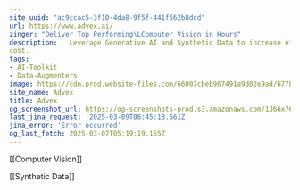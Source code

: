 ```yaml
---
site_uuid: "ac9ccac5-3f10-4da8-9f5f-441f562b8dcd"
url: https://www.advex.ai/
zinger: "Deliver Top Performing\LComputer Vision in Hours"
description:   Leverage Generative AI and Synthetic Data to increase efficiency and reduce
cost.
tags:
- AI-Toolkit
- Data-Augmenters
image: https://cdn.prod.website-files.com/66007cbeb967491a9d02e9ad/677ba6a73a963e5e6ed7594f_Advex-webclip-256.png
site_name: Advex
title: Advex
og_screenshot_url: https://og-screenshots-prod.s3.amazonaws.com/1366x768/80/false/60ad133053803c797828bd814e6d5d3fa916e171d095e56f260bb3ded608aea4.jpeg
last_jina_request: '2025-03-09T06:45:18.561Z'
jina_error: 'Error occurred'
og_last_fetch: 2025-03-07T05:19:19.165Z
---
```

[[Computer Vision]]

[[Synthetic Data]]

